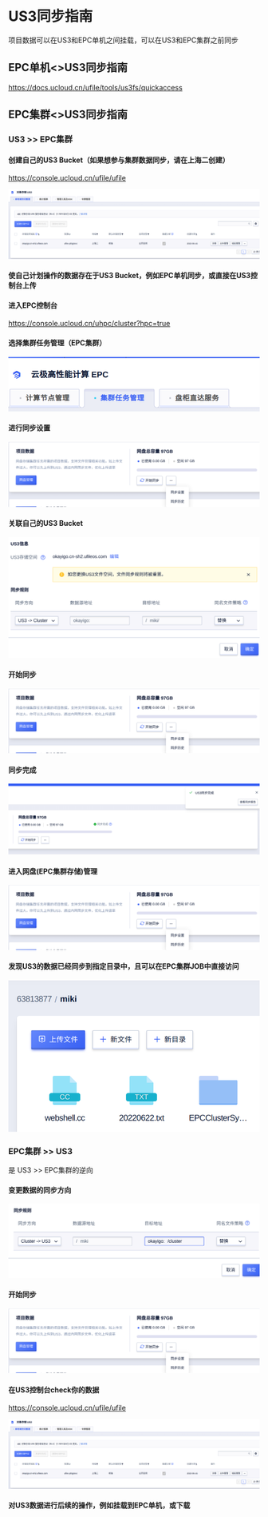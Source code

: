 # US3同步指南
项目数据可以在US3和EPC单机之间挂载，可以在US3和EPC集群之前同步

## EPC单机<>US3同步指南
https://docs.ucloud.cn/ufile/tools/us3fs/quickaccess

## EPC集群<>US3同步指南

### US3 >> EPC集群

#### 创建自己的US3 Bucket（如果想参与集群数据同步，请在上海二创建）
https://console.ucloud.cn/ufile/ufile

![](/images/us3/US3.png)

#### 使自己计划操作的数据存在于US3 Bucket，例如EPC单机同步，或直接在US3控制台上传

#### 进入EPC控制台
https://console.ucloud.cn/uhpc/cluster?hpc=true

#### 选择集群任务管理（EPC集群）
![](/images/us3/INIT.png)

#### 进行同步设置
![](/images/us3/ENTRY.png)

#### 关联自己的US3 Bucket
![](/images/us3/RULE.png)

#### 开始同步
![](/images/us3/ENTRY.png)

#### 同步完成
![](/images/us3/DONE.png)

#### 进入网盘(EPC集群存储)管理
![](/images/us3/ENTRY.png)

#### 发现US3的数据已经同步到指定目录中，且可以在EPC集群JOB中直接访问
![](/images/us3/CHECK.png)

### EPC集群 >> US3
是 US3 >> EPC集群的逆向

#### 变更数据的同步方向
![](/images/us3/REVERSE.png)

#### 开始同步
![](/images/us3/ENTRY.png)

#### 在US3控制台check你的数据
https://console.ucloud.cn/ufile/ufile

![](/images/us3/US3.png)

#### 对US3数据进行后续的操作，例如挂载到EPC单机，或下载
